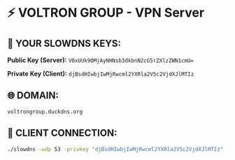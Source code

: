 # ⚡ VOLTRON GROUP - VPN Server

## 🔑 YOUR SLOWDNS KEYS:

**Public Key (Server):** 
`V0xUUk9OMjAyNHNsb3dkbnN2cG5rZXlzZWN1cmU=`

**Private Key (Client):**
`djBsdHIwbjIwMjRwcml2YXRla2V5c2VjdXJlMTIz`

## 🌐 DOMAIN:
`voltrongroup.duckdns.org`

## 📱 CLIENT CONNECTION:

```bash
./slowdns -udp 53 -privkey "djBsdHIwbjIwMjRwcml2YXRla2V5c2VjdXJlMTIz" -ns "ns.voltrongroup.duckdns.org" -domain "voltrongroup.duckdns.org"
